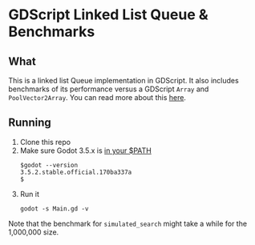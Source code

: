 # GDScript Linked List Queue & Benchmarks

## What

This is a linked list Queue implementation in GDScript. It also includes benchmarks of its performance versus a GDScript `Array` and `PoolVector2Array`. You can read more about this [here]().

## Running

1. Clone this repo
2. Make sure Godot 3.5.x is [in your $PATH](https://docs.godotengine.org/en/3.5/tutorials/editor/command_line_tutorial.html#path)
    ```
    $godot --version
    3.5.2.stable.official.170ba337a
    $
    ```
2. Run it
    ```
    godot -s Main.gd -v
    ```

Note that the benchmark for `simulated_search` might take a while for the 1,000,000 size.

